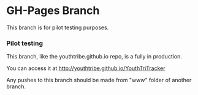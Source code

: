 # GH-Pages Branch

This branch is for pilot testing purposes.

### Pilot testing

This branch, like the youthtribe.github.io repo, is a fully in production.

You can access it at http://youthtribe.github.io/YouthTriTracker

Any pushes to this branch should be made from "www" folder of another branch.
